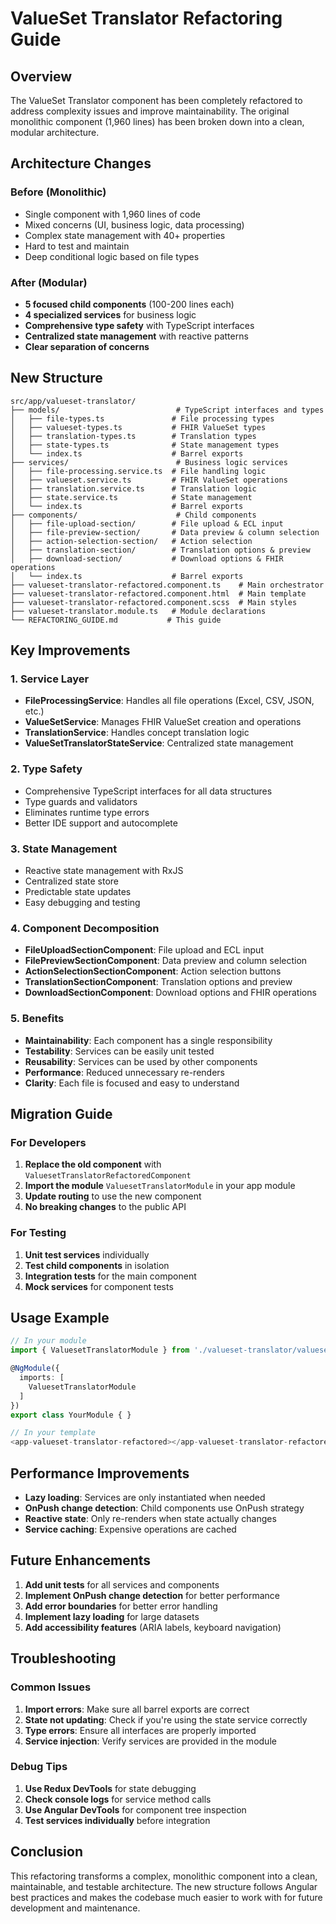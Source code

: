 # ValueSet Translator Refactoring Guide

## Overview

The ValueSet Translator component has been completely refactored to address complexity issues and improve maintainability. The original monolithic component (1,960 lines) has been broken down into a clean, modular architecture.

## Architecture Changes

### Before (Monolithic)
- Single component with 1,960 lines of code
- Mixed concerns (UI, business logic, data processing)
- Complex state management with 40+ properties
- Hard to test and maintain
- Deep conditional logic based on file types

### After (Modular)
- **5 focused child components** (100-200 lines each)
- **4 specialized services** for business logic
- **Comprehensive type safety** with TypeScript interfaces
- **Centralized state management** with reactive patterns
- **Clear separation of concerns**

## New Structure

```
src/app/valueset-translator/
├── models/                          # TypeScript interfaces and types
│   ├── file-types.ts               # File processing types
│   ├── valueset-types.ts           # FHIR ValueSet types
│   ├── translation-types.ts        # Translation types
│   ├── state-types.ts              # State management types
│   └── index.ts                    # Barrel exports
├── services/                        # Business logic services
│   ├── file-processing.service.ts  # File handling logic
│   ├── valueset.service.ts         # FHIR ValueSet operations
│   ├── translation.service.ts      # Translation logic
│   ├── state.service.ts            # State management
│   └── index.ts                    # Barrel exports
├── components/                      # Child components
│   ├── file-upload-section/        # File upload & ECL input
│   ├── file-preview-section/       # Data preview & column selection
│   ├── action-selection-section/   # Action selection
│   ├── translation-section/        # Translation options & preview
│   ├── download-section/           # Download options & FHIR operations
│   └── index.ts                    # Barrel exports
├── valueset-translator-refactored.component.ts    # Main orchestrator
├── valueset-translator-refactored.component.html  # Main template
├── valueset-translator-refactored.component.scss  # Main styles
├── valueset-translator.module.ts   # Module declarations
└── REFACTORING_GUIDE.md           # This guide
```

## Key Improvements

### 1. Service Layer
- **FileProcessingService**: Handles all file operations (Excel, CSV, JSON, etc.)
- **ValueSetService**: Manages FHIR ValueSet creation and operations
- **TranslationService**: Handles concept translation logic
- **ValueSetTranslatorStateService**: Centralized state management

### 2. Type Safety
- Comprehensive TypeScript interfaces for all data structures
- Type guards and validators
- Eliminates runtime type errors
- Better IDE support and autocomplete

### 3. State Management
- Reactive state management with RxJS
- Centralized state store
- Predictable state updates
- Easy debugging and testing

### 4. Component Decomposition
- **FileUploadSectionComponent**: File upload and ECL input
- **FilePreviewSectionComponent**: Data preview and column selection
- **ActionSelectionSectionComponent**: Action selection buttons
- **TranslationSectionComponent**: Translation options and preview
- **DownloadSectionComponent**: Download options and FHIR operations

### 5. Benefits
- **Maintainability**: Each component has a single responsibility
- **Testability**: Services can be easily unit tested
- **Reusability**: Services can be used by other components
- **Performance**: Reduced unnecessary re-renders
- **Clarity**: Each file is focused and easy to understand

## Migration Guide

### For Developers

1. **Replace the old component** with `ValuesetTranslatorRefactoredComponent`
2. **Import the module** `ValuesetTranslatorModule` in your app module
3. **Update routing** to use the new component
4. **No breaking changes** to the public API

### For Testing

1. **Unit test services** individually
2. **Test child components** in isolation
3. **Integration tests** for the main component
4. **Mock services** for component tests

## Usage Example

```typescript
// In your module
import { ValuesetTranslatorModule } from './valueset-translator/valueset-translator.module';

@NgModule({
  imports: [
    ValuesetTranslatorModule
  ]
})
export class YourModule { }

// In your template
<app-valueset-translator-refactored></app-valueset-translator-refactored>
```

## Performance Improvements

- **Lazy loading**: Services are only instantiated when needed
- **OnPush change detection**: Child components use OnPush strategy
- **Reactive state**: Only re-renders when state actually changes
- **Service caching**: Expensive operations are cached

## Future Enhancements

1. **Add unit tests** for all services and components
2. **Implement OnPush change detection** for better performance
3. **Add error boundaries** for better error handling
4. **Implement lazy loading** for large datasets
5. **Add accessibility features** (ARIA labels, keyboard navigation)

## Troubleshooting

### Common Issues

1. **Import errors**: Make sure all barrel exports are correct
2. **State not updating**: Check if you're using the state service correctly
3. **Type errors**: Ensure all interfaces are properly imported
4. **Service injection**: Verify services are provided in the module

### Debug Tips

1. **Use Redux DevTools** for state debugging
2. **Check console logs** for service method calls
3. **Use Angular DevTools** for component tree inspection
4. **Test services individually** before integration

## Conclusion

This refactoring transforms a complex, monolithic component into a clean, maintainable, and testable architecture. The new structure follows Angular best practices and makes the codebase much easier to work with for future development and maintenance.
